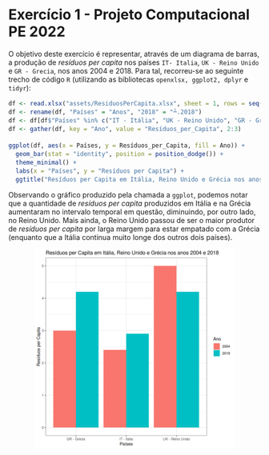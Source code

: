 # Exercício 1 - Projeto Computacional PE 2022

O objetivo deste exercício é representar, através de um diagrama de barras, a produção de _resíduos per capita_ nos países `IT- Italia`, `UK - Reino Unido` e `GR - Grecia`, nos anos 2004 e 2018. Para tal, recorreu-se ao seguinte trecho de código `R` (utilizando as bibliotecas `openxlsx, ggplot2, dplyr` e `tidyr`):

```r
df <- read.xlsx("assets/ResiduosPerCapita.xlsx", sheet = 1, rows = seq(11, 43), cols = seq(1, 3))
df <- rename(df, "Países" = "Anos", "2018" = "┴.2018")
df <- df[df$"Países" %in% c("IT - Itália", "UK - Reino Unido", "GR - Grécia"), ]
df <- gather(df, key = "Ano", value = "Resíduos_per_Capita", 2:3)

ggplot(df, aes(x = Países, y = Resíduos_per_Capita, fill = Ano)) + 
  geom_bar(stat = "identity", position = position_dodge()) + 
  theme_minimal() +
  labs(x = "Países", y = "Resíduos per Capita") +
  ggtitle("Resíduos per Capita em Itália, Reino Unido e Grécia nos anos 2004 e 2018")
```

Observando o gráfico produzido pela chamada a `ggplot`, podemos notar que a quantidade de _resíduos per capita_ produzidos em Itália e na Grécia aumentaram no intervalo temporal em questão, diminuindo, por outro lado, no Reino Unido. Mais ainda, o Reino Unido passou de ser o maior produtor de _resíduos per capita_ por larga margem para estar empatado com a Grécia (enquanto que a Itália continua muito longe dos outros dois países).

<img src="../imgs/exercise-1.png" alt="Gráfico Resultante" width="400" style="display: block; margin-left: auto; margin-right: auto;">